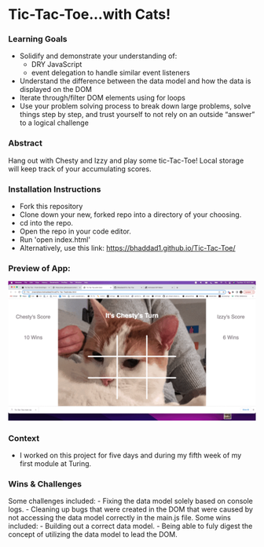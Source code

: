 # Tic-Tac-Toe...with Cats!


### Learning Goals
- Solidify and demonstrate your understanding of:
    - DRY JavaScript
    - event delegation to handle similar event listeners
- Understand the difference between the data model and how the data is displayed on the DOM
- Iterate through/filter DOM elements using for loops
- Use your problem solving process to break down large problems, solve things step by step, and trust yourself to not rely on an outside “answer” to a logical challenge


### Abstract
Hang out with Chesty and Izzy and play some tic-Tac-Toe! Local storage will keep track of your accumulating scores. 


### Installation Instructions
- Fork this repository 
- Clone down your new, forked repo into a directory of your choosing.
- cd into the repo.
- Open the repo in your code editor.
- Run 'open index.html'
- Alternatively, use this link: https://bhaddad1.github.io/Tic-Tac-Toe/

### Preview of App: 
![Gif of preview](assets/previewgif.gif)


### Context
- I worked on this project for five days and during my fifth week of my first module at Turing. 


### Wins & Challenges
Some challenges included: 
    - Fixing the data model solely based on console logs.
    - Cleaning up bugs that were created in the DOM that were caused by not accessing the data model correctly in the main.js file.
Some wins included: 
    - Building out a correct data model.
    - Being able to fuly digest the concept of utilizing the data model to lead the DOM.

